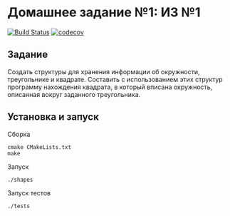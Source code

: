 # Домашнее задание №1: ИЗ №1

[![Build Status](https://app.travis-ci.com/UlianaBespalova/Technopark_Cpp.svg?branch=homework_1)](https://app.travis-ci.com/UlianaBespalova/Technopark_Cpp)   [![codecov](https://codecov.io/gh/UlianaBespalova/Technopark_Cpp/branch/homework_1/graph/badge.svg?token=I69ZMCHZZZ)](https://codecov.io/gh/UlianaBespalova/Technopark_Cpp)


## Задание

Создать структуры для хранения информации об окружности, треугольнике и квадрате. Составить с использованием этих структур программу нахождения квадрата, в который вписана окружность, описанная вокруг заданного треугольника.

## Установка и запуск

Сборка

```
cmake CMakeLists.txt
make
```

Запуск

```
./shapes 

```


Запуск тестов

```
./tests 

```
